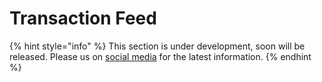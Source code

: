 # Transaction Feed

{% hint style="info" %}
This section is under development, soon will be released. Please us on [social media](../../../contact-us/social-media-link/) for the latest information.
{% endhint %}
